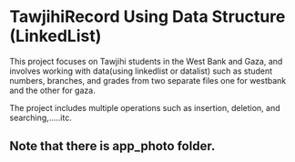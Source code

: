 # TawjihiRecord Using Data Structure (LinkedList)

This project focuses on Tawjihi students in the West Bank and Gaza,
and involves working with data(using linkedlist or datalist) such as student numbers,
branches, and grades from two separate files one for westbank and the other for gaza.

The project includes multiple operations such as insertion, deletion,
and searching,.....itc.

## Note that there is app_photo folder. 
